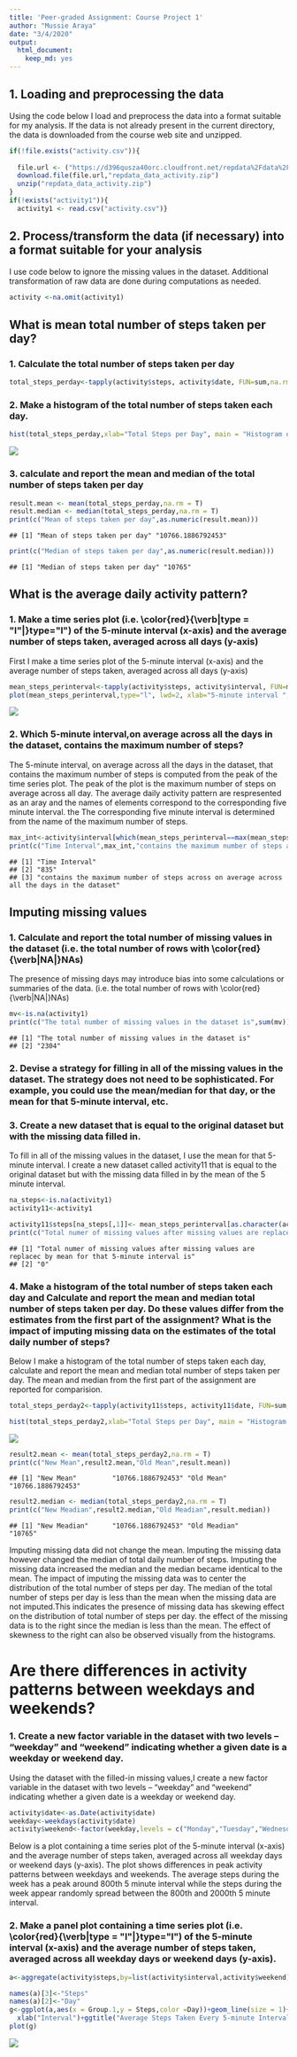 ```yaml
---
title: 'Peer-graded Assignment: Course Project 1'
author: "Mussie Araya"
date: "3/4/2020"
output: 
  html_document: 
    keep_md: yes
---
```




## 1. Loading and preprocessing the data

Using the code below I load and preprocess the data into a format suitable for my analysis. If the data is not already present in the current directory, the data is downloaded from the course web site and unzipped.



```r
if(!file.exists("activity.csv")){
  
  file.url <- ("https://d396qusza40orc.cloudfront.net/repdata%2Fdata%2Factivity.zip")
  download.file(file.url,"repdata_data_activity.zip")
  unzip("repdata_data_activity.zip")
}
if(!exists("activity1")){
  activity1 <- read.csv("activity.csv")}
```

## 2. Process/transform the data (if necessary) into a format suitable for your analysis 

I use code below to ignore the missing values in the dataset. Additional transformation of raw data are done during computations as needed. 

```r
activity <-na.omit(activity1)
```

## What is mean total number of steps taken per day?  
### 1. Calculate the total number of steps taken per day 


```r
total_steps_perday<-tapply(activity$steps, activity$date, FUN=sum,na.rm = T)
```

### 2. Make a histogram of the total number of steps taken each day.  


```r
hist(total_steps_perday,xlab="Total Steps per Day", main = "Histogram of Total Daily steps",breaks = 30)
```

![](PA1_template_files/figure-html/pressure-1.png)<!-- -->

### 3. calculate and report the mean and median of the total number of steps taken per day 


```r
result.mean <- mean(total_steps_perday,na.rm = T)
result.median <- median(total_steps_perday,na.rm = T)
print(c("Mean of steps taken per day",as.numeric(result.mean)))
```

```
## [1] "Mean of steps taken per day" "10766.1886792453"
```

```r
print(c("Median of steps taken per day",as.numeric(result.median)))
```

```
## [1] "Median of steps taken per day" "10765"
```


## What is the average daily activity pattern?  
### 1. Make a time series plot (i.e. \color{red}{\verb|type = "l"|}type="l") of the 5-minute interval (x-axis) and the average number of steps taken, averaged across all days (y-axis)
First I make a time series plot of the 5-minute interval (x-axis) and the average number of steps taken, averaged across all days (y-axis)



```r
mean_steps_perinterval<-tapply(activity$steps, activity$interval, FUN=mean,na.rm = T)
plot(mean_steps_perinterval,type="l", lwd=2, xlab="5-minute interval ", ylab="average number of steps taken", main=" Steps taken in 5 min Intervals, averaged across all days")
```

![](PA1_template_files/figure-html/unnamed-chunk-4-1.png)<!-- -->

### 2. Which 5-minute interval,on average across all the days in the dataset, contains the maximum number of steps?  

The 5-minute interval, on average across all the days in the dataset, that contains the maximum number of steps is computed from the peak of the time series plot. The peak of the plot is the maximum number of steps on average across all day. The average daily activity pattern are respresented as an aray and the names of elements correspond to the corresponding five minute interval. the The corresponding five minute interval is determined from the name of the maximum number of steps.

```r
max_int<-activity$interval[which(mean_steps_perinterval==max(mean_steps_perinterval))]
print(c("Time Interval",max_int,"contains the maximum number of steps across on average across all the days in the dataset"))
```

```
## [1] "Time Interval"                                                                            
## [2] "835"                                                                                      
## [3] "contains the maximum number of steps across on average across all the days in the dataset"
```

## Imputing missing values 

### 1. Calculate and report the total number of missing values in the dataset (i.e. the total number of rows with \color{red}{\verb|NA|}NAs)

The presence of missing days may introduce bias into some calculations or summaries of the data.  (i.e. the total number of rows with \color{red}{\verb|NA|}NAs)

```r
mv<-is.na(activity1)
print(c("The total number of missing values in the dataset is",sum(mv)))
```

```
## [1] "The total number of missing values in the dataset is"
## [2] "2304"
```

### 2. Devise a strategy for filling in all of the missing values in the dataset. The strategy does not need to be sophisticated. For example, you could use the mean/median for that day, or the mean for that 5-minute interval, etc.
### 3. Create a new dataset that is equal to the original dataset but with the missing data filled in.

To fill in all of the missing values in the dataset, I use the mean for that 5-minute interval. I create a new dataset called activity11 that is equal to the original dataset but with the missing data filled in by the mean of the 5 minute interval.

```r
na_steps<-is.na(activity1)
activity11<-activity1

activity11$steps[na_steps[,1]]<- mean_steps_perinterval[as.character(activity1$interval[na_steps[,1]])]
print(c("Total numer of missing values after missing values are replacec by mean for that 5-minute interval is",sum(is.na(activity11$steps))))
```

```
## [1] "Total numer of missing values after missing values are replacec by mean for that 5-minute interval is"
## [2] "0"
```

### 4. Make a histogram of the total number of steps taken each day and Calculate and report the mean and median total number of steps taken per day. Do these values differ from the estimates from the first part of the assignment? What is the impact of imputing missing data on the estimates of the total daily number of steps? 


Below I make a histogram of the total number of steps taken each day, calculate and report the mean and median total number of steps taken per day. The mean and median from the first part of the assignment are reported for comparision.


```r
total_steps_perday2<-tapply(activity11$steps, activity11$date, FUN=sum,na.rm = T)

hist(total_steps_perday2,xlab="Total Steps per Day", main = "Histogram of Total Daily steps",breaks = 30)
```

![](PA1_template_files/figure-html/unnamed-chunk-8-1.png)<!-- -->

```r
result2.mean <- mean(total_steps_perday2,na.rm = T)
print(c("New Mean",result2.mean,"Old Mean",result.mean))
```

```
## [1] "New Mean"         "10766.1886792453" "Old Mean"         "10766.1886792453"
```

```r
result2.median <- median(total_steps_perday2,na.rm = T)
print(c("New Meadian",result2.median,"Old Meadian",result.median))
```

```
## [1] "New Meadian"      "10766.1886792453" "Old Meadian"      "10765"
```


Imputing missing data did not change the mean. Imputing the missing data however changed the median of total daily number of steps. Imputing the missing data increased the median and the median became identical to the mean. The impact of imputing the missing data was to center the distribution of the total number of steps per day. The median of the total number of steps per day is less than the mean when the missing data are not imputed.This indicates the presence of missing data has skewing effect on the distribution of total number of steps per day. the effect of the missing data is to the right since the median is less than the mean. The effect of skewness to the right can also be observed visually from the histograms.

# Are there differences in activity patterns between weekdays and weekends?  
### 1. Create a new factor variable in the dataset with two levels – “weekday” and “weekend” indicating whether a given date is a weekday or weekend day. 

Using the dataset with the filled-in missing values,I create a new factor variable in the dataset with two levels – “weekday” and “weekend” indicating whether a given date is a weekday or weekend day.

```r
activity$date<-as.Date(activity$date)
weekday<-weekdays(activity$date)
activity$weekend<-factor(weekday,levels = c("Monday","Tuesday","Wednesday","Thursday","Friday","Saturday","Sunday"),labels=c("Weekday","Weekday","Weekday","Weekday","Weekday","Weekend","Weekend"))
```


Below is a plot containing a time series plot of the 5-minute interval (x-axis) and the average number of steps taken, averaged across all weekday days or weekend days (y-axis). The plot shows differences in peak activity patterns between weekdays and weekends. The average steps during the week has a peak around 800th 5 minute interval while the steps during the week appear randomly spread between the 800th and 2000th 5 minute interval. 

### 2. Make a panel plot containing a time series plot (i.e. \color{red}{\verb|type = "l"|}type="l") of the 5-minute interval (x-axis) and the average number of steps taken, averaged across all weekday days or weekend days (y-axis). 


```r
a<-aggregate(activity$steps,by=list(activity$interval,activity$weekend),mean)

names(a)[3]<-"Steps"
names(a)[2]<-"Day"
g<-ggplot(a,aes(x = Group.1,y = Steps,color =Day))+geom_line(size = 1)+facet_wrap(~Day, strip.position = "top")+
  xlab("Interval")+ggtitle("Average Steps Taken Every 5-minute Interval")
plot(g)
```

![](PA1_template_files/figure-html/unnamed-chunk-10-1.png)<!-- -->

